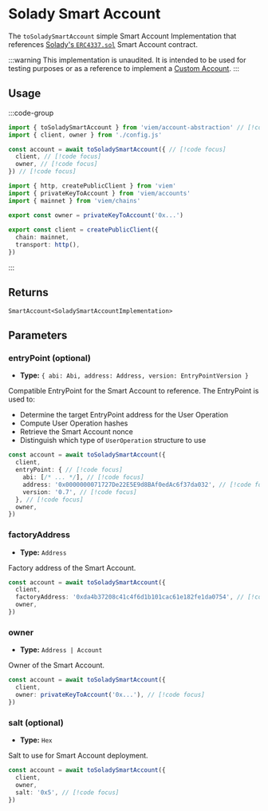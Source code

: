 # Solady Smart Account

The `toSoladySmartAccount` simple Smart Account Implementation that references [Solady's `ERC4337.sol`](https://github.com/Vectorized/solady/blob/main/src/accounts/ERC4337.sol) Smart Account contract.

:::warning
This implementation is unaudited. It is intended to be used for testing purposes or as a reference to implement a [Custom Account](/account-abstraction/accounts/smart/toSmartAccount).
:::

## Usage

:::code-group

```ts twoslash [example.ts]
import { toSoladySmartAccount } from 'viem/account-abstraction' // [!code focus]
import { client, owner } from './config.js'

const account = await toSoladySmartAccount({ // [!code focus]
  client, // [!code focus]
  owner, // [!code focus]
}) // [!code focus]
```

```ts twoslash [config.ts] filename="config.ts"
import { http, createPublicClient } from 'viem'
import { privateKeyToAccount } from 'viem/accounts'
import { mainnet } from 'viem/chains'

export const owner = privateKeyToAccount('0x...')
 
export const client = createPublicClient({
  chain: mainnet,
  transport: http(),
})
```

:::

## Returns

`SmartAccount<SoladySmartAccountImplementation>`

## Parameters

### entryPoint (optional)

- **Type:** `{ abi: Abi, address: Address, version: EntryPointVersion }`

Compatible EntryPoint for the Smart Account to reference. The EntryPoint is used
to:

- Determine the target EntryPoint address for the User Operation
- Compute User Operation hashes
- Retrieve the Smart Account nonce
- Distinguish which type of `UserOperation` structure to use

```ts
const account = await toSoladySmartAccount({
  client,
  entryPoint: { // [!code focus]
    abi: [/* ... */], // [!code focus]
    address: '0x0000000071727De22E5E9d8BAf0edAc6f37da032', // [!code focus]
    version: '0.7', // [!code focus]
  }, // [!code focus]
  owner,
})
```

### factoryAddress

- **Type:** `Address`

Factory address of the Smart Account.

```ts
const account = await toSoladySmartAccount({
  client,
  factoryAddress: '0xda4b37208c41c4f6d1b101cac61e182fe1da0754', // [!code focus]
  owner,
})
```

### owner

- **Type:** `Address | Account`

Owner of the Smart Account.

```ts
const account = await toSoladySmartAccount({
  client,
  owner: privateKeyToAccount('0x...'), // [!code focus]
})
```

### salt (optional)

- **Type:** `Hex`

Salt to use for Smart Account deployment.

```ts
const account = await toSoladySmartAccount({
  client,
  owner,
  salt: '0x5', // [!code focus]
})
```
